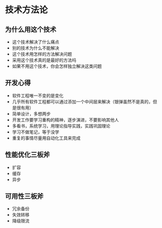 # 技术方法论

## 为什么用这个技术

- 这个技术解决了什么痛点
- 别的技术为什么不能解决
- 这个技术用怎样的方法解决问题
- 采用这个技术真的是最好的方法吗
- 如果不用这个技术，你会怎样独立解决这类问题

## 开发心得

- 软件工程唯一不变的是变化
- 几乎所有软件工程都可以通过添加一个中间层来解决（银弹虽然不是真的，但是很有用）
- 简单设计，多想两步
- 开发工作要学习重构的精神，逐步演进，不要影响其他人
- 多看书，系统学习，用理论指导实践，实践巩固理论
- 学习不做笔记，等于没学
- 重复的事情尽量用自动化工具来完成

## 性能优化三板斧

- 扩容
- 缓存
- 异步

## 可用性三板斧

- 冗余备份
- 失效转移
- 降级限流
